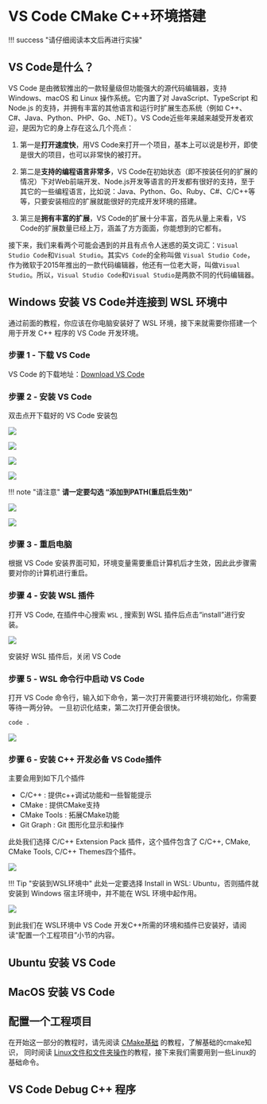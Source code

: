 # VS Code CMake C++环境搭建

!!! success "请仔细阅读本文后再进行实操"

## VS Code是什么？

VS Code 是由微软推出的一款轻量级但功能强大的源代码编辑器，支持 Windows、macOS 和 Linux 操作系统。它内置了对 JavaScript、TypeScript 和 Node.js 的支持，并拥有丰富的其他语言和运行时扩展生态系统（例如 C++、C#、Java、Python、PHP、Go、.NET）。VS Code近些年来越来越受开发者欢迎，是因为它的身上存在这么几个亮点：

1. 第一是**打开速度快**，用VS Code来打开一个项目，基本上可以说是秒开，即使是很大的项目，也可以非常快的被打开。

2. 第二是**支持的编程语言非常多**，VS Code在初始状态（即不按装任何的扩展的情况）下对Web前端开发、Node.js开发等语言的开发都有很好的支持，至于其它的一些编程语言，比如说：Java、Python、Go、Ruby、C#、C/C++等等，只要安装相应的扩展就能很好的完成开发环境的搭建。

3. 第三是**拥有丰富的扩展**，VS Code的扩展十分丰富，首先从量上来看，VS Code的扩展数量已经上万，涵盖了方方面面，你能想到的它都有。

接下来，我们来看两个可能会遇到的并且有点令人迷惑的英文词汇：``Visual Studio Code``和``Visual Studio``。其实``VS Code``的全称叫做 ``Visual Studio Code``，作为微软于2015年推出的一款代码编辑器，他还有一位老大哥，叫做``Visual Studio``。所以，``Visual Studio Code``和``Visual Studio``是两款不同的代码编辑器。

## Windows 安装 VS Code并连接到 WSL 环境中

通过前面的教程，你应该在你电脑安装好了 WSL 环境，接下来就需要你搭建一个用于开发 C++ 程序的 VS Code 开发环境。

### 步骤 1 - 下载 VS Code

VS Code 的下载地址：[Download VS Code](https://code.visualstudio.com/download)

### 步骤 2 - 安装 VS Code

双击点开下载好的 VS Code 安装包

![](./images/windows_vscode01.png)

![](./images/windows_vscode02.png)

![](./images/windows_vscode03.png)

![](./images/windows_vscode04.png)

!!! note "请注意"
    **请一定要勾选 “添加到PATH(重启后生效)”**

![](./images/windows_vscode05.png)

![](./images/windows_vscode06.png)

### 步骤 3 - 重启电脑

根据 VS Code 安装界面可知，环境变量需要重启计算机后才生效，因此此步骤需要对你的计算机进行重启。

### 步骤 4 - 安装 WSL 插件

打开 VS Code, 在插件中心搜索 `WSL` , 搜索到 WSL 插件后点击“install”进行安装。

![](./images/windows_vscode07.png)

安装好 WSL 插件后，关闭 VS Code

### 步骤 5 - WSL 命令行中启动 VS Code

打开 VS Code 命令行，输入如下命令，第一次打开需要进行环境初始化，你需要等待一两分钟。
一旦初识化结束，第二次打开便会很快。

```bash
code .
```
![](./images/wsl-open-vs-code.gif)


### 步骤 6 - 安装 C++ 开发必备 VS Code插件

主要会用到如下几个插件

- C/C++ : 提供c++调试功能和一些智能提示
- CMake : 提供CMake支持
- CMake Tools : 拓展CMake功能
- Git Graph : Git 图形化显示和操作

此处我们选择 C/C++ Extension Pack 插件，这个插件包含了 C/C++, CMake, CMake Tools, C/C++ Themes四个插件。

![](./images/wsl-vscode-plugins01.png)

!!! Tip "安装到WSL环境中"
    此处一定要选择 Install in WSL: Ubuntu，否则插件就安装到 Windows 宿主环境中，并不能在 WSL 环境中起作用。

![](./images/wsl-vscode-plugins02.png)

到此我们在 WSL环境中 VS Code 开发C++所需的环境和插件已安装好，请阅读“配置一个工程项目”小节的内容。

## Ubuntu 安装 VS Code



## MacOS 安装 VS Code


## 配置一个工程项目

在开始这一部分的教程时，请先阅读 [CMake基础](./cmake.md) 的教程，了解基础的cmake知识，
同时阅读 [Linux文件和文件夹操作](./linux/file.md)的教程，接下来我们需要用到一些Linux的基础命令。


## VS Code Debug C++ 程序